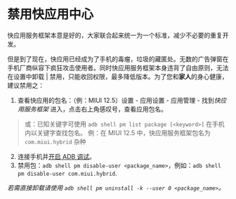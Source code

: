 # 禁用快应用中心
快应用服务框架本意是好的，大家联合起来统一为一个标准，减少不必要的重复开发。

但是到了现在，快应用已经成为了手机的毒瘤，垃圾的藏匿处。无数的广告弹窗在手机厂商纵容下疯狂攻击使用者。同时快应用服务框架本身违背了自由原则，无法在设置中卸载 | 禁用，只能收回权限，最多降低版本。为了您和**家人**的身心健康，建议禁用之：

1. 查看快应用的包名：（例：MIUI 12.5）设置 - 应用设置 - 应用管理 - 找到*快应用服务框架* 进入，点击右上角感叹号，查看应用包名。
> 或：已知关键字可使用 `adb shell pm list package [<keyword>]` 在手机内以关键字查找包名。
例：在 MIUI 12.5 中，快应用服务框架包名为`com.miui.hybrid` <span class="heimu" title="你知道的太多了">杂种</span>
2. 连接手机并[开启 ADB 调试](../farraginous/recommend_packages.md#adb)。
3. 禁用包：`adb shell pm disable-user <package_name>`，例如：`adb shell pm disable-user com.miui.hybrid`.

*若需直接卸载请使用 `adb shell pm uninstall -k --user 0 <package_name>`。*